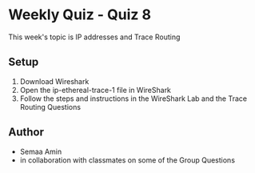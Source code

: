 # Weekly Quiz - Quiz 8

This week's topic is IP addresses and Trace Routing

## Setup
1. Download Wireshark
2. Open the ip-ethereal-trace-1 file in WireShark
3. Follow the steps and instructions in the WireShark Lab and the Trace Routing Questions

## Author
* Semaa Amin
* in collaboration with classmates on some of the Group Questions
